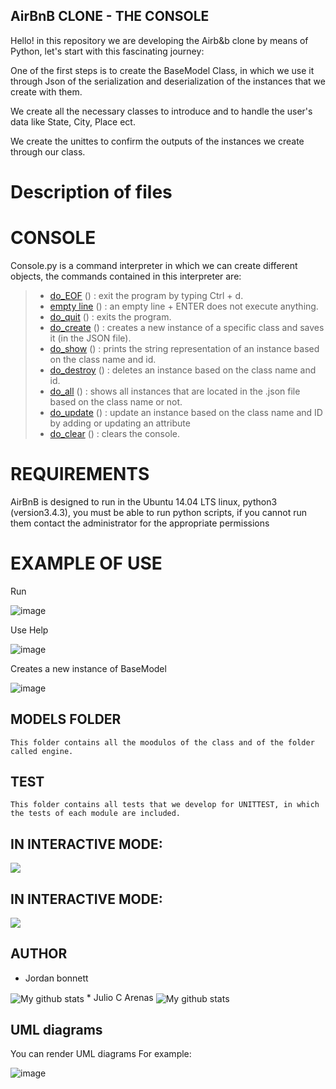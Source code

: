 ## AirBnB CLONE - THE CONSOLE 

Hello! in this repository we are developing the Airb&b clone by means of Python, let's start with this fascinating journey:

One of the first steps is to create the BaseModel Class, in which we use it through Json of the serialization and deserialization of the instances that we create with them.  

We create all the necessary classes to introduce and to handle the user's data like State, City, Place ect.

We create the unittes to confirm the outputs of the instances we create through our class.

# Description of files 
# CONSOLE
Console.py is a command interpreter in which we can create different objects, the commands contained in this interpreter are:
> - [do_EOF](https://github.com/bonnett93/AirBnB_clone/blob/main/console.py) () : exit the program by typing Ctrl + d.
> - [empty line](https://github.com/bonnett93/AirBnB_clone/blob/main/console.py) () : an empty line + ENTER does not execute anything.
> - [do_quit](https://github.com/bonnett93/AirBnB_clone/blob/main/console.py) () : exits the program.
> - [do_create](https://github.com/bonnett93/AirBnB_clone/blob/main/console.py) () : creates a new instance of a specific class and saves it (in the JSON file).
> - [do_show](https://github.com/bonnett93/AirBnB_clone/blob/main/console.py) () : prints the string representation of an instance based on the class name and id.
> - [do_destroy](https://github.com/bonnett93/AirBnB_clone/blob/main/console.py) () : deletes an instance based on the class name and id.
> - [do_all](https://github.com/bonnett93/AirBnB_clone/blob/main/console.py) () : shows all instances that are located in the .json file based on the class name or not.
> - [do_update](https://github.com/bonnett93/AirBnB_clone/blob/main/console.py) () : update an instance based on the class name and ID by adding or updating an attribute
> - [do_clear](https://github.com/bonnett93/AirBnB_clone/blob/main/console.py) () : clears the console.

# REQUIREMENTS 
AirBnB is designed to run in the Ubuntu 14.04 LTS linux, python3 (version3.4.3), you must be able to run python scripts, if you cannot run them contact the administrator for the appropriate permissions

# EXAMPLE OF USE
Run

![image](https://user-images.githubusercontent.com/70826697/124070744-ec59d780-da03-11eb-87a5-fdf7f6cc9b4b.png)

Use Help

![image](https://user-images.githubusercontent.com/70826697/124070848-1612fe80-da04-11eb-8baf-41975afcf3e8.png)


Creates a new instance of BaseModel

![image](https://user-images.githubusercontent.com/70826697/124070913-3773ea80-da04-11eb-8446-83ed6efff695.png)



## MODELS FOLDER
	This folder contains all the moodulos of the class and of the folder called engine.


##  TEST
	This folder contains all tests that we develop for UNITTEST, in which the tests of each module are included.

## IN INTERACTIVE MODE:

**![](https://lh3.googleusercontent.com/p5GeSdaJ_k3LdDugRsGgZ-rY5lipLgVn_1JsH33JBPBtDISW6HMAXs-gPHVn7n8XB3UNMJIYtc1qq6SZ0KhDiPfOWrCLSTgiA0wagWMV5_0_LKKP8FICF4yb_4yqyC99wrN2E6fA)**


## IN INTERACTIVE MODE:
**![](https://lh5.googleusercontent.com/vDYYzino6J4-Ve84YPMsJXpx587Uf5sZ7ZLTXVrcW7K4Oj5lfQUH2hB84wSLDn9QgiFj2PBGHRpcdImHPQiXf1OaDdgvacTZ_tGbwGKFSZ6nU0snjw_konyz9jLEP4z921s27djZ)**

## AUTHOR
* Jordan bonnett
<img align="center" src="https://github-readme-stats.vercel.app/api/top-langs/?username=bonnett93&layout=compact&theme=vue&langs_count=6" alt="My github stats"/>
* Julio C Arenas 
<img align="center" src="https://github-readme-stats.vercel.app/api/top-langs/?username=jihuder&layout=compact&theme=vue&langs_count=6" alt="My github stats"/>


## UML diagrams

You can render UML diagrams  For example:

![image](https://user-images.githubusercontent.com/70826697/124066401-30e27480-d9fe-11eb-94dd-df0ee206f983.png)

